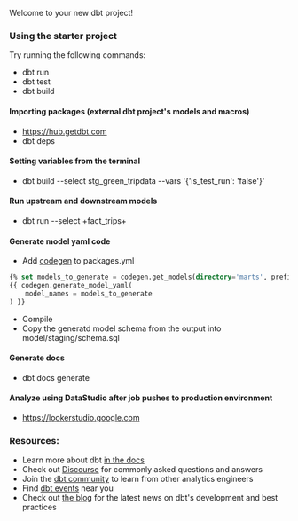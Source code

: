 Welcome to your new dbt project!

### Using the starter project

Try running the following commands:
- dbt run
- dbt test
- dbt build

#### Importing packages (external dbt project's models and macros)
- https://hub.getdbt.com
- dbt deps

#### Setting variables from the terminal
- dbt build --select stg_green_tripdata --vars '{'is_test_run': 'false'}'

#### Run upstream and downstream models
- dbt run --select +fact_trips+

#### Generate model yaml code
- Add [codegen](https://hub.getdbt.com/dbt-labs/codegen/latest/) to packages.yml
```sql
{% set models_to_generate = codegen.get_models(directory='marts', prefix='fct_') %}
{{ codegen.generate_model_yaml(
    model_names = models_to_generate
) }}
```
- Compile
- Copy the generatd model schema from the output into model/staging/schema.sql

#### Generate docs
- dbt docs generate

#### Analyze using DataStudio after job pushes to production environment
- https://lookerstudio.google.com

### Resources:
- Learn more about dbt [in the docs](https://docs.getdbt.com/docs/introduction)
- Check out [Discourse](https://discourse.getdbt.com/) for commonly asked questions and answers
- Join the [dbt community](https://getdbt.com/community) to learn from other analytics engineers
- Find [dbt events](https://events.getdbt.com) near you
- Check out [the blog](https://blog.getdbt.com/) for the latest news on dbt's development and best practices
